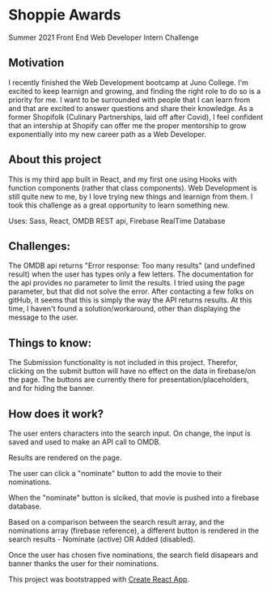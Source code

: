 # Shoppie Awards

Summer 2021 Front End Web Developer Intern Challenge

## Motivation
I recently finished the Web Development bootcamp at Juno College. I'm excited to keep learnign and growing, and finding the right role to do so is a priority for me. I want to be surrounded with people that I can learn from and that are excited to answer questions and share their knowledge.
As a former Shopifolk (Culinary Partnerships, laid off after Covid), I feel confident that an intership at Shopify can offer me the proper mentorship to grow exponentially into my new career path as a Web Developer. 

## About this project
This is my third app built in React, and my first one using Hooks with function components (rather that class components).
Web Development is still quite new to me, by I love trying new things and learnign from them. I took this challenge as a great opportunity to learn something new. 

Uses: Sass, React, OMDB REST api, Firebase RealTime Database

## Challenges:
The OMDB api returns "Error response: Too many results" (and undefined result) when the user has types only a few letters. 
The documentation for the api provides no parameter to limit the results. 
I tried using the page parameter, but that did not solve the error. 
After contacting a few folks on gitHub, it seems that this is simply the way the API returns results. At this time, I haven't found a solution/workaround, other than displaying the message to the user.

## Things to know:
The Submission functionality is not included in this project. Therefor, clicking on the submit button will have no effect on the data in firebase/on the page. The buttons are currently there for presentation/placeholders, and for hiding the banner.
    
## How does it work?
The user enters characters into the search input. On change, the input is saved and used to make an API call to OMDB. 
  
Results are rendered on the page. 
  
The user can click a "nominate" button to add the movie to their nominations. 
  
When the "nominate" button is slciked, that movie is pushed into a firebase database. 
  
Based on a comparison between the search result array, and the nominations array (firebase reference), a different button is rendered in the search results - Nominate (active) OR Added (disabled).
  
Once the user has chosen five nominations, the search field disapears and banner thanks the user for their nominations. 
  




This project was bootstrapped with [Create React App](https://github.com/facebook/create-react-app).


